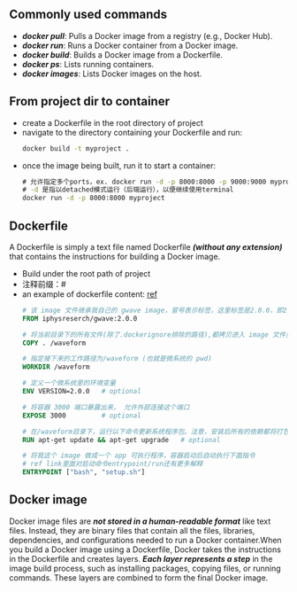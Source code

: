 ## Commonly used commands
- ***docker pull***: Pulls a Docker image from a registry (e.g., Docker Hub).
- ***docker run***: Runs a Docker container from a Docker image.
- ***docker build***: Builds a Docker image from a Dockerfile.
- ***docker ps***: Lists running containers.
- ***docker images***: Lists Docker images on the host.


## From project dir to container
- create a Dockerfile in the root directory of project
- navigate to the directory containing your Dockerfile and run:
    ```cmd
    docker build -t myproject .
- once the image being built, run it to start a container:
    ```cmd
    # 允许指定多个ports，ex. docker run -d -p 8000:8000 -p 9000:9000 myproject
    # -d 是指以detached模式运行（后端运行），以便继续使用terminal
    docker run -d -p 8000:8000 myproject


## Dockerfile
A Dockerfile is simply a text file named Dockerfile ***(without any extension)*** that contains the instructions for building a Docker image.
- Build under the root path of project
- 注释前缀：#
- an example of dockerfile content: [ref](https://iphysresearch.github.io/blog/post/programing/docker-tutorial/)
    ```dockerfile
    # 该 image 文件继承我自己的 gwave image，冒号表示标签，这里标签是2.0.0，即2.0.0版本的 gwave。
    FROM iphysreserch/gwave:2.0.0

    # 将当前目录下的所有文件(除了.dockerignore排除的路径),都拷贝进入 image 文件里微系统的/waveform目录
    COPY . /waveform

    # 指定接下来的工作路径为/waveform (也就是微系统的 pwd)
    WORKDIR /waveform

    # 定义一个微系统里的环境变量
    ENV VERSION=2.0.0	# optional

    # 将容器 3000 端口暴露出来， 允许外部连接这个端口
    EXPOSE 3000			# optional

    # 在/waveform目录下，运行以下命令更新系统程序包。注意，安装后所有的依赖都将打包进入 image 文件
    RUN apt-get update && apt-get upgrade	# optional

    # 将我这个 image 做成一个 app 可执行程序，容器启动后自动执行下面指令
    # ref link里面对启动命令entrypoint/run还有更多解释
    ENTRYPOINT ["bash", "setup.sh"]


## Docker image
Docker image files are ***not stored in a human-readable format*** like text files. Instead, they are binary files that contain all the files, libraries, dependencies, and configurations needed to run a Docker container.When you build a Docker image using a Dockerfile, Docker takes the instructions in the Dockerfile and creates layers. ***Each layer represents a step*** in the image build process, such as installing packages, copying files, or running commands. These layers are combined to form the final Docker image.
